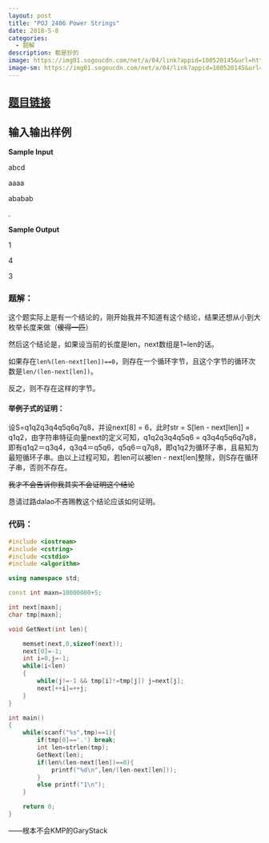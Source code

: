 ```yaml
---
layout: post
title: "POJ 2406 Power Strings"
date: 2018-5-8
categories:
  - 题解
description: 都是抄的
image: https://img01.sogoucdn.com/net/a/04/link?appid=100520145&url=http%3A%2F%2Fdl.bizhi.sogou.com%2Fimages%2F2014%2F05%2F04%2F601744_s_90_2.jpg
image-sm: https://img01.sogoucdn.com/net/a/04/link?appid=100520145&url=http%3A%2F%2Fdl.bizhi.sogou.com%2Fimages%2F2014%2F05%2F04%2F601744_s_90_2.jpg
---
```



## [ 题目链接](http://poj.org/problem?id=2406)


## 输入输出样例

**Sample Input**

abcd

aaaa

ababab

.

**Sample Output**

1

4

3

### 题解：

这个题实际上是有一个结论的，刚开始我并不知道有这个结论，结果还想从小到大枚举长度来做（~~傻得一匹~~）

然后这个结论是，如果设当前的长度是len，next数组是1~len的话。

如果存在`len%(len-next[len])==0`，则存在一个循环字节，且这个字节的循环次数是`len/(len-next[len])`。

反之，则不存在这样的字节。

#### 举例子式的证明：

设S=q1q2q3q4q5q6q7q8，并设next[8] = 6，此时str = S[len - next[len]] = q1q2，由字符串特征向量next的定义可知，q1q2q3q4q5q6 = q3q4q5q6q7q8，即有q1q2＝q3q4，q3q4＝q5q6，q5q6＝q7q8，即q1q2为循环子串，且易知为最短循环子串。由以上过程可知，若len可以被len - next[len]整除，则S存在循环子串，否则不存在。

~~我才不会告诉你我其实不会证明这个结论~~

恳请过路dalao不吝赐教这个结论应该如何证明。

### 代码：

```cpp
#include <iostream>
#include <cstring>
#include <cstdio>
#include <algorithm>

using namespace std;

const int maxn=10000000+5;

int next[maxn];
char tmp[maxn];

void GetNext(int len){

    memset(next,0,sizeof(next));
    next[0]=-1;
    int i=0,j=-1;
    while(i<len)
    {
    	while(j!=-1 && tmp[i]!=tmp[j]) j=next[j];
    	next[++i]=++j;
	}
}

int main()
{
    while(scanf("%s",tmp)==1){
        if(tmp[0]=='.') break;
        int len=strlen(tmp);
        GetNext(len);
        if(len%(len-next[len])==0){
            printf("%d\n",len/(len-next[len]));
        }
        else printf("1\n");
    }

    return 0;
}

```

——根本不会KMP的GaryStack
